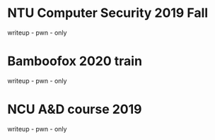 # NTU Computer Security 2019 Fall
writeup - pwn - only

# Bamboofox 2020 train
writeup - pwn - only

# NCU A&D course 2019 
writeup - pwn - only
